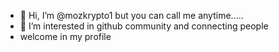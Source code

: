 - 👋 Hi, I’m @mozkrypto1 but you can call me anytime.....
- 👀 I’m interested in github community and connecting people
- welcome in my profile


<!---
mozkrypto1/mozkrypto1 is a ✨ special ✨ repository because its `README.md` (this file) appears on your GitHub profile.
You can click the Preview link to take a look at your changes.
--->
